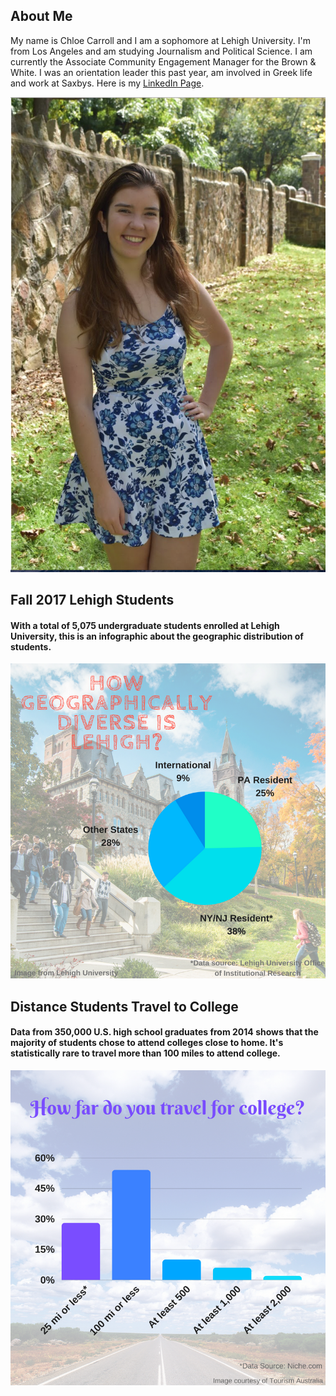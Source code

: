 ## About Me
My name is Chloe Carroll and I am a sophomore at Lehigh University.  I'm from Los Angeles and am studying Journalism and Political Science.  I am currently the Associate Community Engagement Manager for the Brown & White.  I was an orientation leader this past year, am involved in Greek life and work at Saxbys.
Here is my [LinkedIn Page](https://www.linkedin.com/in/chloe-carroll-b050b4140/).

 ![Profile Photo](https://github.com/ChloeCarroll/ChloeCarroll.github.io/blob/master/Github%20propic.png?raw=true)



## Fall 2017 Lehigh Students
#### With a total of 5,075 undergraduate students enrolled at Lehigh University, this is an infographic about the geographic distribution of students.

![Lehigh Data Infographic](https://github.com/ChloeCarroll/ChloeCarroll.github.io/blob/master/Lehigh%20Data%20Infographic.png?raw=true)



## Distance Students Travel to College
#### Data from 350,000 U.S. high school graduates from 2014 shows that the majority of students chose to attend colleges close to home.  It's statistically rare to travel more than 100 miles to attend college.

![College Distance Data](https://github.com/ChloeCarroll/ChloeCarroll.github.io/blob/master/How%20far%20do%20you%20travel%20for%20college_.png?raw=true)
